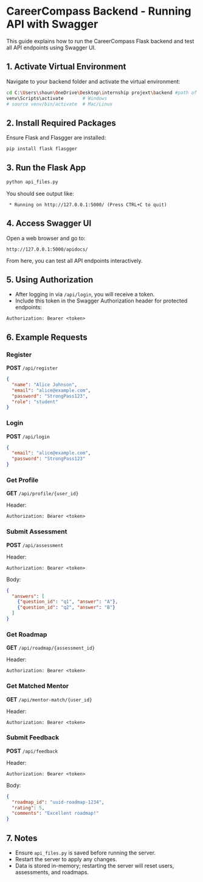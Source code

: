 # CareerCompass Backend - Running API with Swagger

This guide explains how to run the CareerCompass Flask backend and test all API endpoints using Swagger UI.

## 1. Activate Virtual Environment

Navigate to your backend folder and activate the virtual environment:

```bash
cd C:\Users\shoun\OneDrive\Desktop\internship projext\backend #path of folder
venv\Scripts\activate       # Windows
# source venv/bin/activate  # Mac/Linux
```

## 2. Install Required Packages

Ensure Flask and Flasgger are installed:

```bash
pip install flask flasgger
```

## 3. Run the Flask App

```bash
python api_files.py
```

You should see output like:

```
 * Running on http://127.0.0.1:5000/ (Press CTRL+C to quit)
```

## 4. Access Swagger UI

Open a web browser and go to:

```
http://127.0.0.1:5000/apidocs/
```

From here, you can test all API endpoints interactively.

## 5. Using Authorization

* After logging in via `/api/login`, you will receive a token.
* Include this token in the Swagger Authorization header for protected endpoints:

```
Authorization: Bearer <token>
```

## 6. Example Requests

### Register

**POST** `/api/register`

```json
{
  "name": "Alice Johnson",
  "email": "alice@example.com",
  "password": "StrongPass123",
  "role": "student"
}
```

### Login

**POST** `/api/login`

```json
{
  "email": "alice@example.com",
  "password": "StrongPass123"
}
```

### Get Profile

**GET** `/api/profile/{user_id}`

Header:

```
Authorization: Bearer <token>
```

### Submit Assessment

**POST** `/api/assessment`

Header:

```
Authorization: Bearer <token>
```

Body:

```json
{
  "answers": [
    {"question_id": "q1", "answer": "A"},
    {"question_id": "q2", "answer": "B"}
  ]
}
```

### Get Roadmap

**GET** `/api/roadmap/{assessment_id}`

Header:

```
Authorization: Bearer <token>
```

### Get Matched Mentor

**GET** `/api/mentor-match/{user_id}`

Header:

```
Authorization: Bearer <token>
```

### Submit Feedback

**POST** `/api/feedback`

Header:

```
Authorization: Bearer <token>
```

Body:

```json
{
  "roadmap_id": "uuid-roadmap-1234",
  "rating": 5,
  "comments": "Excellent roadmap!"
}
```

## 7. Notes

* Ensure `api_files.py` is saved before running the server.
* Restart the server to apply any changes.
* Data is stored in-memory; restarting the server will reset users, assessments, and roadmaps.
